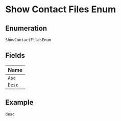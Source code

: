 
# Show Contact Files Enum

## Enumeration

`ShowContactFilesEnum`

## Fields

| Name |
|  --- |
| `Asc` |
| `Desc` |

## Example

```
desc
```

